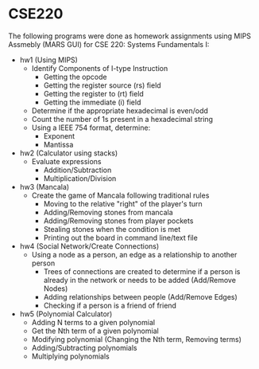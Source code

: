 # CSE220

The following programs were done as homework assignments using MIPS Assmebly (MARS GUI) for CSE 220: Systems Fundamentals I:

* hw1 (Using MIPS)
    * Identify Components of I-type Instruction
        * Getting the opcode
        * Getting the register source (rs) field
        * Getting the register to (rt) field
        * Getting the immediate (i) field
    * Determine if the appropriate hexadecimal is even/odd
    * Count the number of 1s present in a hexadecimal string
    * Using a IEEE 754 format, determine:
        * Exponent
        * Mantissa
* hw2 (Calculator using stacks)
    * Evaluate expressions
        * Addition/Subtraction
        * Multiplication/Division
* hw3 (Mancala)
    * Create the game of Mancala following traditional rules
        * Moving to the relative "right" of the player's turn
        * Adding/Removing stones from mancala
        * Adding/Removing stones from player pockets
        * Stealing stones when the condition is met
        * Printing out the board in command line/text file
* hw4 (Social Network/Create Connections)
    * Using a node as a person, an edge as a relationship to another person
        * Trees of connections are created to determine if a person is already in the
          network or needs to be added (Add/Remove Nodes)
        * Adding relationships between people (Add/Remove Edges)
        * Checking if a person is a friend of friend
* hw5 (Polynomial Calculator)
    * Adding N terms to a given polynomial
    * Get the Nth term of a given polynomial
    * Modifying polynomial (Changing the Nth term, Removing terms)
    * Adding/Subtracting polynomials
    * Multiplying polynomials